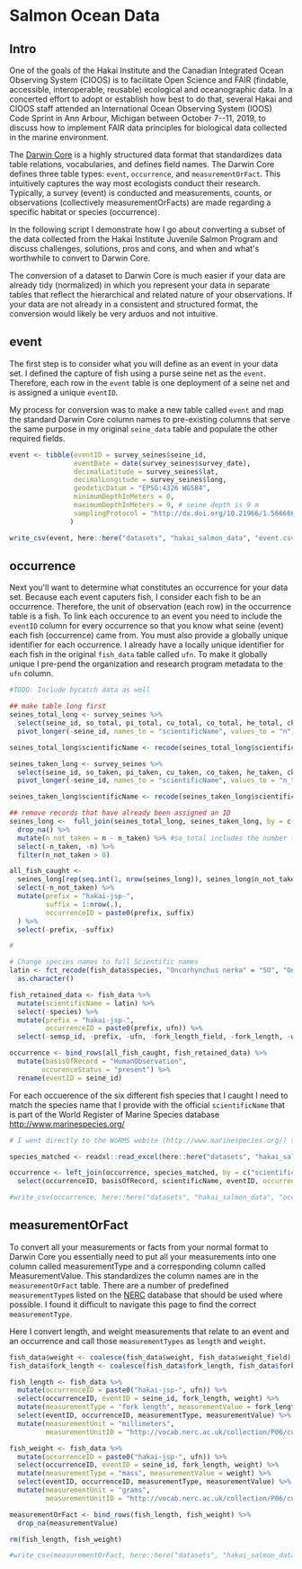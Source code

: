 # Salmon Ocean Data



## Intro

One of the goals of the Hakai Institute and the Canadian Integrated Ocean Observing System (CIOOS) is to facilitate Open Science and FAIR (findable, accessible, interoperable, reusable) ecological and oceanographic data. In a concerted effort to adopt or establish how best to do that, several Hakai and CIOOS staff attended an International Ocean Observing System (IOOS) Code Sprint in Ann Arbour, Michigan between October 7--11, 2019, to discuss how to implement FAIR data principles for biological data collected in the marine environment. 

The [Darwin Core](https://dwc.tdwg.org) is a highly structured data format that standardizes data table relations, vocabularies, and defines field names. The Darwin Core defines three table types: `event`, `occurrence`, and `measurementOrFact`. This intuitively captures the way most ecologists conduct their research. Typically, a survey (event) is conducted and measurements, counts, or observations (collectively measurementOrFacts) are made regarding a specific habitat or species (occurrence). 

In the following script I demonstrate how I go about converting a subset of the data collected from the Hakai Institute Juvenile Salmon Program and discuss challenges, solutions, pros and cons, and when and what's worthwhile to convert to Darwin Core.

The conversion of a dataset to Darwin Core is much easier if your data are already tidy (normalized) in which you represent your data in separate tables that reflect the hierarchical and related nature of your observations. If your data are not already in a consistent and structured format, the conversion would likely be very arduos and not intuitive.

## event 

The first step is to consider what you will define as an event in your data set. I defined the capture of fish using a purse seine net as the `event`. Therefore, each row in the `event` table is one deployment of a seine net and is assigned a unique `eventID`. 

My process for conversion was to make a new table called `event` and map the standard Darwin Core column names to pre-existing columns that serve the same purpose in my original `seine_data` table and populate the other required fields.



```r
event <- tibble(eventID = survey_seines$seine_id,
                eventDate = date(survey_seines$survey_date),
                decimalLatitude = survey_seines$lat,
                decimalLongitude = survey_seines$long,
                geodeticDatum = "EPSG:4326 WGS84",
                minimumDepthInMeters = 0,
                maximumDepthInMeters = 9, # seine depth is 9 m
                samplingProtocol = "http://dx.doi.org/10.21966/1.566666" # This is the DOI for the Hakai Salmon Data Package that contains the smnpling protocol, as well as the complete data package
               ) 

write_csv(event, here::here("datasets", "hakai_salmon_data", "event.csv"))
```


## occurrence

Next you'll want to determine what constitutes an occurrence for your data set. Because each event caputers fish, I consider each fish to be an occurrence. Therefore, the unit of observation (each row) in the occurrence table is a fish. To link each occurence to an event you need to include the `eventID` column for every occurrence so that you know what seine (event) each fish (occurrence) came from. You must also provide a globally unique identifier for each occurrence. I already have a locally unique identifier for each fish in the original `fish_data` table called `ufn`. To make it globally unique I pre-pend the organization and research program metadata to the `ufn` column. 



```r
#TODO: Include bycatch data as well

## make table long first
seines_total_long <- survey_seines %>% 
  select(seine_id, so_total, pi_total, cu_total, co_total, he_total, ck_total) %>% 
  pivot_longer(-seine_id, names_to = "scientificName", values_to = "n")

seines_total_long$scientificName <- recode(seines_total_long$scientificName, so_total = "Oncorhynchus nerka", pi_total = "Oncorhynchus gorbushca", cu_total = "Oncorhynchus keta", co_total = "Oncorhynchus kisutch", ck_total = "Oncorhynchus tshawytscha", he_total = "Clupea pallasii") 

seines_taken_long <- survey_seines %>%
  select(seine_id, so_taken, pi_taken, cu_taken, co_taken, he_taken, ck_taken) %>% 
  pivot_longer(-seine_id, names_to = "scientificName", values_to = "n_taken") 

seines_taken_long$scientificName <- recode(seines_taken_long$scientificName, so_taken = "Oncorhynchus nerka", pi_taken = "Oncorhynchus gorbushca", cu_taken = "Oncorhynchus keta", co_taken = "Oncorhynchus kisutch", ck_taken = "Oncorhynchus tshawytscha", he_taken = "Clupea pallasii") 

## remove records that have already been assigned an ID  
seines_long <-  full_join(seines_total_long, seines_taken_long, by = c("seine_id", "scientificName")) %>% 
  drop_na() %>% 
  mutate(n_not_taken = n - n_taken) %>% #so_total includes the number taken so I subtract n_taken to get n_not_taken
  select(-n_taken, -n) %>% 
  filter(n_not_taken > 0)

all_fish_caught <-
  seines_long[rep(seq.int(1, nrow(seines_long)), seines_long$n_not_taken), 1:3] %>% 
  select(-n_not_taken) %>% 
  mutate(prefix = "hakai-jsp-",
         suffix = 1:nrow(.),
         occurrenceID = paste0(prefix, suffix)
  ) %>% 
  select(-prefix, -suffix)

#

# Change species names to full Scientific names 
latin <- fct_recode(fish_data$species, "Oncorhynchus nerka" = "SO", "Oncorhynchus gorbuscha" = "PI", "Oncorhynchus keta" = "CU", "Oncorhynchus kisutch" = "CO", "Clupea pallasii" = "HE", "Oncorhynchus tshawytscha" = "CK") %>% 
  as.character()

fish_retained_data <- fish_data %>% 
  mutate(scientificName = latin) %>% 
  select(-species) %>% 
  mutate(prefix = "hakai-jsp-",
         occurrenceID = paste0(prefix, ufn)) %>% 
  select(-semsp_id, -prefix, -ufn, -fork_length_field, -fork_length, -weight, -weight_field)

occurrence <- bind_rows(all_fish_caught, fish_retained_data) %>% 
  mutate(basisOfRecord = "HumanObservation",
        occurenceStatus = "present") %>% 
  rename(eventID = seine_id)
```

For each occuerence of the six different fish species that I caught I need to match the species name that I provide with the official `scientificName` that is part of the World Register of Marine Species database http://www.marinespecies.org/


```r
# I went directly to the WoRMS webite (http://www.marinespecies.org/) to download the full taxonomic levels for the salmon species I have and put the WoRMS output (species_matched.xls) table in this project directory which is read in below and joined with the occurrence table

species_matched <- readxl::read_excel(here::here("datasets", "hakai_salmon_data", "raw_data", "species_matched.xls"))

occurrence <- left_join(occurrence, species_matched, by = c("scientificName" = "ScientificName")) %>% 
  select(occurrenceID, basisOfRecord, scientificName, eventID, occurrenceStatus = occurenceStatus, Kingdom, Phylum, Class, Order, Family, Genus, Species)

#write_csv(occurrence, here::here("datasets", "hakai_salmon_data", "occurrence.csv"))
```


## measurementOrFact
To convert all your measurements or facts from your normal format to Darwin Core you essentially need to put all your measurements into one column called measurementType and a corresponding column called MeasurementValue. This standardizes the column names are in the `measurementOrFact` table. There are a number of predefined `measurementType`s listed on the [NERC](https://www.bodc.ac.uk/resources/vocabularies/) database that should be used where possible. I found it difficult to navigate this page to find the correct `measurementType`. 

Here I convert length, and weight measurements that relate to an event and an occurrence and call those `measurementTypes` as `length` and `weight`.


```r
fish_data$weight <- coalesce(fish_data$weight, fish_data$weight_field)
fish_data$fork_length <- coalesce(fish_data$fork_length, fish_data$fork_length_field)

fish_length <- fish_data %>%
  mutate(occurrenceID = paste0("hakai-jsp-", ufn)) %>% 
  select(occurrenceID, eventID = seine_id, fork_length, weight) %>% 
  mutate(measurementType = "fork length", measurementValue = fork_length) %>% 
  select(eventID, occurrenceID, measurementType, measurementValue) %>% 
  mutate(measurementUnit = "millimeters",
         measurementUnitID = "http://vocab.nerc.ac.uk/collection/P06/current/UXMM/")

fish_weight <- fish_data %>% 
  mutate(occurrenceID = paste0("hakai-jsp-", ufn)) %>% 
  select(occurrenceID, eventID = seine_id, fork_length, weight) %>% 
  mutate(measurementType = "mass", measurementValue = weight) %>% 
  select(eventID, occurrenceID, measurementType, measurementValue) %>% 
  mutate(measurementUnit = "grams",
         measurementUnitID = "http://vocab.nerc.ac.uk/collection/P06/current/UGRM/")

measurementOrFact <- bind_rows(fish_length, fish_weight) %>% 
  drop_na(measurementValue)

rm(fish_length, fish_weight)

#write_csv(measurementOrFact, here::here("datasets", "hakai_salmon_data", "measurementOrFact.csv"))
```

